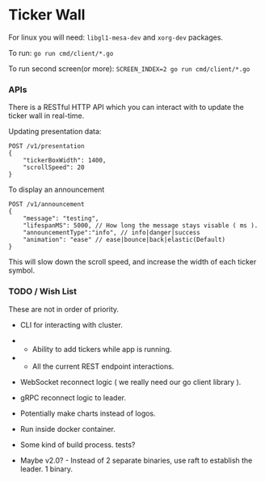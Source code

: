 # Ticker Wall

For linux you will need: `libgl1-mesa-dev` and `xorg-dev` packages.

To run:
`go run cmd/client/*.go`

To run second screen(or more):
`SCREEN_INDEX=2 go run cmd/client/*.go`

### APIs

There is a RESTful HTTP API which you can interact with to update the ticker wall in real-time.

Updating presentation data:

```
POST /v1/presentation
{
    "tickerBoxWidth": 1400,
    "scrollSpeed": 20
}
```

To display an announcement

```
POST /v1/announcement
{
    "message": "testing",
    "lifespanMS": 5000, // How long the message stays visable ( ms ).
    "announcementType":"info", // info|danger|success
    "animation": "ease" // ease|bounce|back|elastic(Default)
}
```

This will slow down the scroll speed, and increase the width of each ticker symbol.

### TODO / Wish List

These are not in order of priority.

- CLI for interacting with cluster.
- - Ability to add tickers while app is running.
- - All the current REST endpoint interactions.
- WebSocket reconnect logic ( we really need our go client library ).
- gRPC reconnect logic to leader.
- Potentially make charts instead of logos.
- Run inside docker container.
- Some kind of build process. tests?

- Maybe v2.0? - Instead of 2 separate binaries, use raft to establish the leader. 1 binary.
